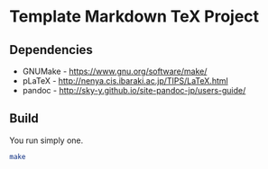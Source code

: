 # Template Markdown TeX Project

## Dependencies

 * GNUMake - https://www.gnu.org/software/make/
 * pLaTeX - http://nenya.cis.ibaraki.ac.jp/TIPS/LaTeX.html
 * pandoc - http://sky-y.github.io/site-pandoc-jp/users-guide/

## Build

You run simply one.

```bash
make
```
